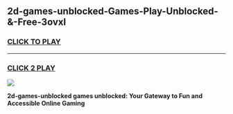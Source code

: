 
## 2d-games-unblocked-Games-Play-Unblocked-&-Free-3ovxl
<h3>
<a href="https://premium76.site?title=2d-games-unblocked&ref=24A">CLICK TO PLAY</a></h3>
<hr>

<h3>
<a href="https://premium76.site?title=2d-games-unblocked&ref=24A">CLICK 2 PLAY</a>
  
</h3>

<a href="https://premium76.site?title=2d-games-unblocked&ref=24A"><img src="https://clearcache.store/games.png"></a>


**2d-games-unblocked games unblocked: Your Gateway to Fun and Accessible Online Gaming**
